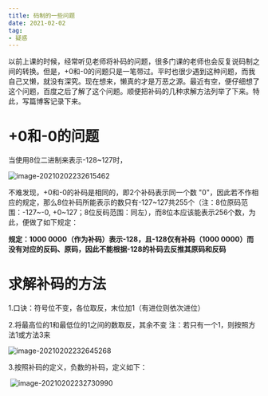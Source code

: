 ```yaml
---
title: 码制的一些问题
date: 2021-02-02
tag: 
- 疑惑
---
```




以前上课的时候，经常听见老师将补码的问题，很多门课的老师也会反复说码制之间的转换。但是，+0和-0的问题只是一笔带过。平时也很少遇到这种问题，而我自己又懒，就没有深究。现在想来，懒真的才是万恶之源。最近有空，便仔细想了这个问题，百度之后了解了这个问题。顺便把补码的几种求解方法列举了下来。特此，写篇博客记录下来。

<!--more-->

# +0和-0的问题

当使用8位二进制来表示-128~127时，

![image-20210202232615462](https://pic-blogs.oss-cn-beijing.aliyuncs.com/img/image-20210202232615462.png)

不难发现，+0和-0的补码是相同的，即2个补码表示同一个数 "0"，因此若不作相应的规定，那么8位补码所能表示的数只有-127\~127共255个（注：8位原码范围：-127~-0, +0~127；8位反码范围：同左），而8位本应该能表示256个数，为此，便做了如下规定：

**规定：1000 0000（作为补码）表示-128，且-128仅有补码（1000 0000）而没有对应的反码、原码，因此不能根据-128的补码去反推其原码和反码**

# 求解补码的方法

1.口诀：符号位不变，各位取反，末位加1（有进位则依次进位）

2.将最高位的1和最低位的1之间的数取反，其余不变                 注：若只有一个1，则按照方法1或方法3来

![image-20210202232645268](https://pic-blogs.oss-cn-beijing.aliyuncs.com/img/image-20210202232645268.png)

3.按照补码的定义，负数的补码，定义如下：

​	![image-20210202232730990](https://pic-blogs.oss-cn-beijing.aliyuncs.com/img/image-20210202232730990.png)
